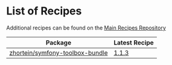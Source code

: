 # List of Recipes

Additional recipes can be found on the [Main Recipes Repository](https://github.com/symfony/recipes/blob/flex/main/RECIPES.md)

| Package | Latest Recipe |
| --- | --- |
| [zhortein/symfony-toolbox-bundle](https://packagist.org/packages/zhortein/symfony-toolbox-bundle) | [1.1.3](zhortein/symfony-toolbox-bundle/1.1.3) |